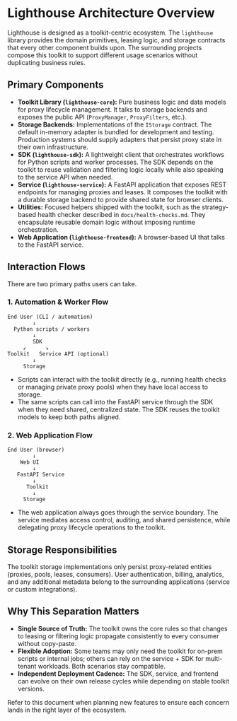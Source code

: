# Lighthouse Architecture Overview

Lighthouse is designed as a toolkit-centric ecosystem. The `lighthouse` library
provides the domain primitives, leasing logic, and storage contracts that every
other component builds upon. The surrounding projects compose this toolkit to
support different usage scenarios without duplicating business rules.

## Primary Components

- **Toolkit Library (`lighthouse-core`):** Pure business logic and data models
  for proxy lifecycle management. It talks to storage backends and exposes the
  public API (`ProxyManager`, `ProxyFilters`, etc.).
- **Storage Backends:** Implementations of the `IStorage` contract. The default
  in-memory adapter is bundled for development and testing. Production systems
  should supply adapters that persist proxy state in their own infrastructure.
- **SDK (`lighthouse-sdk`):** A lightweight client that orchestrates workflows
  for Python scripts and worker processes. The SDK depends on the toolkit to
  reuse validation and filtering logic locally while also speaking to the
  service API when needed.
- **Service (`lighthouse-service`):** A FastAPI application that exposes REST
  endpoints for managing proxies and leases. It composes the toolkit with a
  durable storage backend to provide shared state for browser clients.
- **Utilities:** Focused helpers shipped with the toolkit, such as the
  strategy-based health checker described in `docs/health-checks.md`. They
  encapsulate reusable domain logic without imposing runtime orchestration.
- **Web Application (`lighthouse-frontend`):** A browser-based UI that talks to
  the FastAPI service.

## Interaction Flows

There are two primary paths users can take.

### 1. Automation & Worker Flow

```
End User (CLI / automation)
        ↓
  Python scripts / workers
        ↓
        SDK
     ↙      ↘
Toolkit   Service API (optional)
        ↓
     Storage
```

- Scripts can interact with the toolkit directly (e.g., running health checks
  or managing private proxy pools) when they have local access to storage.
- The same scripts can call into the FastAPI service through the SDK when they
  need shared, centralized state. The SDK reuses the toolkit models to keep both
  paths aligned.

### 2. Web Application Flow

```
End User (browser)
        ↓
    Web UI
        ↓
   FastAPI Service
        ↓
      Toolkit
        ↓
     Storage
```

- The web application always goes through the service boundary. The service
  mediates access control, auditing, and shared persistence, while delegating
  proxy lifecycle operations to the toolkit.

## Storage Responsibilities

The toolkit storage implementations only persist proxy-related entities
(proxies, pools, leases, consumers). User authentication, billing, analytics,
and any additional metadata belong to the surrounding applications (service or
custom integrations).

## Why This Separation Matters

- **Single Source of Truth:** The toolkit owns the core rules so that changes to
  leasing or filtering logic propagate consistently to every consumer without
  copy-paste.
- **Flexible Adoption:** Some teams may only need the toolkit for on-prem scripts
  or internal jobs; others can rely on the service + SDK for multi-tenant
  workloads. Both scenarios stay compatible.
- **Independent Deployment Cadence:** The SDK, service, and frontend can evolve
  on their own release cycles while depending on stable toolkit versions.

Refer to this document when planning new features to ensure each concern lands
in the right layer of the ecosystem.
